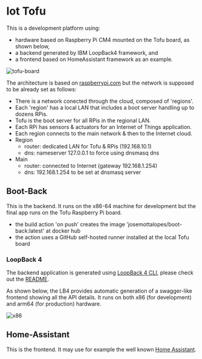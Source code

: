 # Iot Tofu

This is a development platform using:

- hardware based on Raspberry Pi CM4 mounted on the Tofu board, as shown below,
- a backend generated by IBM LoopBack4 framework, and
- a frontend based on HomeAssistant framework as an example.

![tofu-board](https://github.com/josemotta/iot-tofu/assets/86032/cc103d69-08f9-42e8-bbb8-e5f05c1d34d2)

The architecture is based on [raspberrypi.com](https://www.raspberrypi.com/documentation/computers/remote-access.html#using-pxetools) but the network is supposed to be already set as follows:

- There is a network conected through the cloud, composed of 'regions'.
- Each 'region' has a local LAN that includes a boot server handling up to dozens RPis.
- Tofu is the boot server for all RPis in the regional LAN.
- Each RPi has sensors & actuators for an Internet of Things application.
- Each region connects to the main network & then to the Internet cloud.
- Region
  - router: dedicated LAN for Tofu & RPis (192.168.10.1)
  - dns: nameserver 127.0.0.1 to force using dnsmasq dns
- Main
  - router: connected to Internet (gateway 192.168.1.254)
  - dns: 192.168.1.254 to be set at dnsmasq server

## Boot-Back

This is the backend. It runs on the x86-64 machine for development but the final app runs on the Tofu Raspberry Pi board.

- the build action 'on push' creates the image 'josemottalopes/boot-back:latest' at docker hub
- the action uses a GitHub self-hosted runner installed at the local Tofu board

### LoopBack 4

The backend application is generated using [LoopBack 4 CLI](https://loopback.io/doc/en/lb4/Command-line-interface.html), please check out the [README](src/README.md).

As shown below, the LB4 provides automatic generation of a swagger-like frontend showing all the API details. It runs on both x86 (for development) and arm64 (for production) hardware.

![x86](https://github.com/josemotta/iot-tofu/assets/86032/411b03e2-00db-4e21-bd13-20b8e340768f)

## Home-Assistant

This is the frontend. It may use for example the well known [Home Assistant](https://www.home-assistant.io/).
